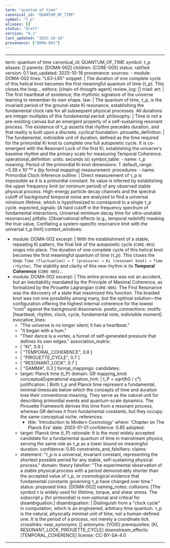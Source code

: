 ```yaml
---
term: "quantum of time"
canonical_id: "QUANTUM_OF_TIME"
symbol: "τ_p"
aliases: []
status: "draft"
version: "0.1"
last_updated: "2025-10-18"
provenance: ["DOMA-002"]
---
```


---
term: quantum of time
canonical_id: QUANTUM_OF_TIME
symbol: τ_p
aliases: []
parents: [DOMA-002]
children: [CORE-005]
status: ratified
version: 0.1
last_updated: 2025-10-18
provenance:
  sources:
    - module: DOMA-002
      lines: "L63-L65"
      snippet: |
        The duration of one complete cycle of this helical knot becomes the first meaningful quantum of time (τ_p). This closes the loop...
  editors: [chain-of-thought-agent]
  review_log: []
triad:
  art: |
    The first heartbeat of existence; the rhythmic signature of the universe learning to remember its own shape.
  law: |
    The quantum of time, τ_p, is the invariant period of the ground-state Ki resonance, establishing the fundamental clock rate for all subsequent physical processes. All durations are integer multiples of this fundamental period.
  philosophy: |
    Time is not a pre-existing canvas but an emergent property of a self-sustaining resonant process. The existence of τ_p asserts that rhythm precedes duration, and that reality is built upon a discrete, cyclical foundation.
pirouette_definition: |
  The fundamental, indivisible unit of duration, defined as the time required for the primordial Ki knot to complete one full autopoietic cycle. It is co-emergent with the Resonant Lock of the first Ki, establishing the universe's baseline rhythm and the primary scale for measuring Temporal Coherence.
operational_definition:
  units: seconds (s)
  symbol_table:
    - name: τ_p
      meaning: Period of the primordial Ki knot
      dimensions: T
      default_range: ~5.39 x 10⁻⁴⁴ s (by formal mapping)
  measurement:
    procedures:
      - name: Primordial Clock Inference
        outline: |
          Direct measurement of τ_p is impossible as it is a primordial constant. Its value is inferred by establishing the upper frequency limit (or minimum period) of any observed stable physical process. High-energy particle decay channels and the spectral cutoff of background temporal noise are analyzed to find a universal minimum lifetime, which is hypothesized to correspond to a single τ_p cycle.
        expected_signals: [A hard cutoff in the frequency spectrum of fundamental interactions, Universal minimum decay time for ultra-unstable resonances]
        pitfalls: [Observational effects (e.g., temporal redshift) masking the true value, Conflating a system-specific resonance limit with the universal τ_p limit]
context_windows:
  - module: DOMA-002
    excerpt: |
      With the establishment of a stable, repeating Ki pattern, the final link of the autopoietic cycle (`CORE-001`) snaps into place. The duration of one complete cycle of this helical knot becomes the first meaningful quantum of time (τ_p). This closes the loop: `Time (fluctuation) → Γ (pressure) → Ki (resonant knot) → Time (rhythm)`. The stability and clarity of this new rhythm is its **Temporal Coherence** (`CORE-005`)...
  - module: DOMA-002
    excerpt: |
      This entire process was not an accident, but an inevitability mandated by the Principle of Maximal Coherence, as formalized by the Pirouette Lagrangian (`CORE-006`). The First Resonance was the discovery of a state that maximized this function. The braided knot was not one possibility among many, but the optimal solution—the configuration offering the highest internal coherence for the lowest "cost" against the background dissonance.
poetic_connections:
  motifs: [heartbeat, rhythm, clock, cycle, fundamental note, indivisible moment]
  evocative_lines:
    - "The universe is no longer silent; it has a heartbeat."
    - "It began with a hum."
    - "Their dance is a vortex, a funnel of self-generated pressure that defines its own edges."
  association_matrix:
    - [ "KI", 0.9 ]
    - [ "TEMPORAL_COHERENCE", 0.8 ]
    - [ "PIROUETTE_CYCLE", 0.7 ]
    - [ "RESONANT_LOCK", 0.7 ]
    - [ "GAMMA", 0.3 ]
formal_mappings:
  candidates:
    - target: Planck time (t_P)
      domain: GR
      mapping_kind: conceptual|operational
      equation_hint: |
        t_P = sqrt(ħG / c⁵)
      justification: |
        Both τ_p and Planck time represent a fundamental, minimal timescale below which the concepts of time and duration lose their conventional meaning. They serve as the natural unit for describing primordial events and quantum-scale dynamics. The Pirouette Framework derives this time from a resonant process, whereas GR derives it from fundamental constants, but they occupy the same conceptual niche.
      references:
        - title: 'Introduction to Modern Cosmology'
          where: 'Chapter on The Planck Era'
          date: 2003-01-01
      confidence: 0.85
  adopted:
    - target: Planck time (t_P)
      rationale: It is the most widely accepted candidate for a fundamental quantum of time in mainstream physics, serving the same role as τ_p as a lower bound on meaningful duration.
      confidence: 0.85
constraints_and_falsifiers:
  claims:
    - statement: "τ_p is a universal, invariant constant, representing the shortest possible period for any stable, self-sustaining physical process."
      domain: theory
      falsifier: "The experimental observation of a stable physical process with a period demonstrably shorter than the accepted value of τ_p, or cosmological evidence that fundamental constants governing τ_p have changed over time."
      status: proposed
      links: [DOMA-002]
naming_notes:
  collisions: [The symbol τ is widely used for lifetime, torque, and shear stress. The subscript `p` (for primordial) is non-optional and critical for disambiguation.]
  disambiguation: |
    Distinguish from a "clock cycle" in computation, which is an engineered, arbitrary time quantum. τ_p is the natural, physically minimal unit of time, not a human-defined one. It is the period of a process, not merely a coordinate tick.
crosslinks:
  near_synonyms: []
  antonyms: [VOID]
  prerequisites: [KI, RESONANT_LOCK, PIROUETTE_CYCLE]
  downstream_effects: [TEMPORAL_COHERENCE]
license: CC-BY-SA-4.0
---